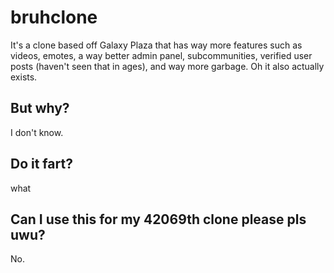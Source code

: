 # bruhclone
It's a clone based off Galaxy Plaza that has way more features such as videos, emotes, a way better admin panel, subcommunities, verified user posts (haven't seen that in ages), and way more garbage. Oh it also actually exists.
## But why?
I don't know.
## Do it fart?
what
## Can I use this for my 42069th clone please pls uwu?
No.
